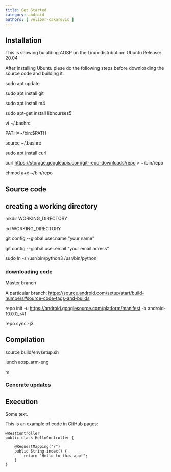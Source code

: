 ```yaml
---
title: Get Started
category: android
authors: [ velibor-cakarevic ]
---
```


 
## Installation
This is showing buiulding AOSP on the Linux distribution:
Ubuntu Release: 20.04

After installing Ubuntu plese do the following steps before downloading the source code and building it.

sudo apt update

sudo apt install git

sudo apt install m4

sudo apt-get install libncurses5

vi ~/.bashrc 

PATH=~/bin:$PATH

source ~/.bashrc

sudo apt install curl

curl https://storage.googleapis.com/git-repo-downloads/repo > ~/bin/repo

chmod a+x ~/bin/repo


## Source code

## creating a working directory
mkdir WORKING_DIRECTORY

cd WORKING_DIRECTORY

git config --global user.name "your name"

git config --global user.email "your email adress"

sudo ln -s /usr/bin/python3 /usr/bin/python

### downloading code

Master branch


A particular branch: https://source.android.com/setup/start/build-numbers#source-code-tags-and-builds

repo init -u https://android.googlesource.com/platform/manifest -b android-10.0.0_r41

repo sync -j3

## Compilation

source build/envsetup.sh

lunch aosp_arm-eng

m

### Generate updates

## Execution

Some text.

This is an example of code in GitHub pages:


```
@RestController
public class HelloController {

	@RequestMapping("/")
	public String index() {
		return "Hello to this app!";
	}
}
```

